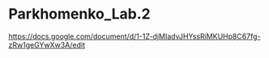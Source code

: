 # Parkhomenko_Lab.2
https://docs.google.com/document/d/1-1Z-djMIadvJHYssRiMKUHp8C67fg-zRw1geGYwXw3A/edit
